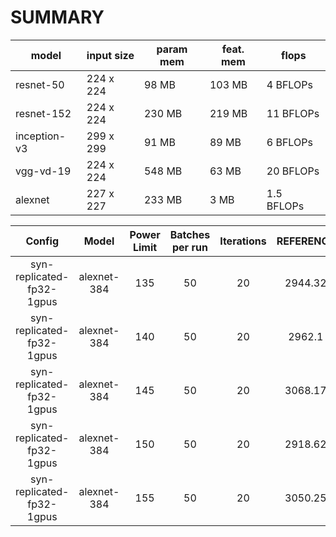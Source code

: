 SUMMARY
===
| model | input size | param mem | feat. mem | flops  |
|-------|------------|--------------|----------------|-------------|
| resnet-50 | 224 x 224 | 98 MB | 103 MB | 4 BFLOPs |
| resnet-152 | 224 x 224 | 230 MB | 219 MB | 11 BFLOPs |
| inception-v3 | 299 x 299 | 91 MB | 89 MB | 6 BFLOPs |
| vgg-vd-19 | 224 x 224 | 548 MB | 63 MB | 20 BFLOPs |
| alexnet | 227 x 227 | 233 MB | 3 MB | 1.5 BFLOPs |

Config | Model | Power Limit | Batches per run | Iterations | REFERENCE |
:------:|:------:|:------:|:------:|:------:|:------:|
syn-replicated-fp32-1gpus | alexnet-384 | 135 | 50 | 20 | 2944.32 |
syn-replicated-fp32-1gpus | alexnet-384 | 140 | 50 | 20 | 2962.1 |
syn-replicated-fp32-1gpus | alexnet-384 | 145 | 50 | 20 | 3068.17 |
syn-replicated-fp32-1gpus | alexnet-384 | 150 | 50 | 20 | 2918.62 |
syn-replicated-fp32-1gpus | alexnet-384 | 155 | 50 | 20 | 3050.25 |
